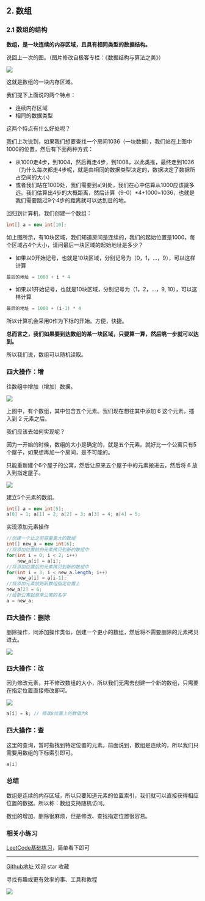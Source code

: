 ## 2. 数组

### 2.1 数组的结构

**数组，是一块连续的内存区域，且具有相同类型的数据结构。**

说回上一次的图。（图片修改自极客专栏：《数据结构与算法之美》）

![](https://pic.imgdb.cn/item/5e7b2964504f4bcb04e737aa.png)

这就是数组的一块内存区域。

我们提下上面说的两个特点：

* 连续内存区域
* 相同的数据类型

这两个特点有什么好处呢？

我们上次说到，如果我们想要查找一个房间1036（一块数据），我们站在上图中1000的位置，然后有下面两种方式：

* 从1000走4步，到1004，然后再走4步，到1008，以此类推，最终走到1036（为什么每次都走4步呢，就是由相同的数据类型决定的，数据决定了数据所占空间的大小）
* 或者我们站在1000处，我们需要到a[9]处，我们在心中估算从1000应该跳多远。我们估算出4步的大概距离，然后计算（9-0）*4+1000=1036，也就是我们需要跳过9个4步的距离就可以达到目的地。

回归到计算机，我们创建一个数组：

```java
int[] a = new int[10];
```

如上图所示，有10块区域，我们知道房间是连续的，我们的起始位置是1000，每个区域占4个大小，请问最后一块区域的起始地址是多少？

* 如果以0开始记号，也就是10块区域，分别记号为（0，1，...，9），可以这样计算

```java
最后的地址 = 1000 + i * 4
```

* 如果以1开始记号，也就是10块区域，分别记号为（1，2，...，9, 10），可以这样计算

```java
最后的地址 = 1000 + (i-1) * 4
```

所以计算机会采用0作为下标的开始。方便，快捷。

**总而言之，我们如果要到达数组的某一块区域，只要算一算，然后眺一步就可以达到。**

所以我们说，数组可以随机读取。

### 四大操作：增

往数组中增加（增加）数据。

![](https://pic.imgdb.cn/item/5e7b6a11504f4bcb0412fed8.png)

上图中，有个数组，其中包含五个元素。我们现在想往其中添加 6 这个元素，插入到 2 元素之后。

我们应该去如何实现呢？

因为一开始的时候，数组的大小是确定的，就是五个元素。就好比一个公寓只有5个屋子，如果想再加一个房间，是不可能的。

只能重新建个6个屋子的公寓，然后让原来五个屋子中的元素搬进去，然后将 6 放入到指定屋子。

![](https://pic.imgdb.cn/item/5e7b6b6e504f4bcb0413f1ed.png)

建立5个元素的数组。

```java
int[] a = new int[5];
a[0] = 1; a[1] = 2; a[2] = 3; a[3] = 4; a[4] = 5;
```

实现添加元素操作

```java
//创建一个比之前容量更大的数组
int[] new_a = new int[6];
//将添加位置前的元素拷贝到新的数组中
for(int i = 0; i < 2; i++)
	new_a[i] = a[i];
//将添加位置后的元素拷贝到新的数组中
for(int i = 3; i < new_a.length; i++)
	new_a[i] = a[i-1];
//将添加元素放到新数组指定位置上
new_a[2] = 6;
//给新公寓起原来公寓的名字
a = new_a;
```

### 四大操作：删除

删除操作，同添加操作类似，创建一个更小的数组，然后将不需要删除的元素拷贝进去。

![](https://pic.imgdb.cn/item/5e7b83dd504f4bcb0425b064.png)

### 四大操作：改

因为修改元素，并不修改数组的大小，所以我们无需去创建一个新的数组，只需要在指定位置直接修改即可。

![](https://pic.imgdb.cn/item/5e7b8537504f4bcb0426b265.png)

```java
a[i] = k; // 修改k位置上的数值为k
```

### 四大操作：查

这里的查询，暂时指找到特定位置的元素。前面说到，数组是连续的，所以我们只需要用数组的下标索引即可。

```java
a[i]
```

### 总结

数组是连续的内存区域，所以只要知道元素的位置索引，我们就可以直接获得相应位置的数据。所以称：数组支持随机访问。

数组的增加、删除很麻烦，但是修改、查找指定位置很容易。

### 相关小练习

[LeetCode基础练习](https://leetcode.com/explore/learn/card/array-and-string/201/introduction-to-array/1143/)，简单看下即可

---

[Github地址](https://github.com/xiaotudui/tudui-algorithm/blob/master/README.md) 欢迎 star 收藏

寻找有趣或更有效率的事、工具和教程

![](https://ae01.alicdn.com/kf/H20c6f97f5b1540cabe93eb3d55f17bcdw.jpg)







